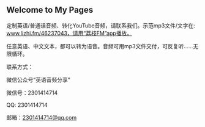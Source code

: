 ## Welcome to My Pages

定制英语/普通话音频、转化YouTube音频，请联系我们。示范mp3文件/文字在: www.lizhi.fm/46237043，请用“荔枝FM”app播放。

任意英语、中文文本，都可以转为语音。音频可用mp3文件交付，可反复听……无限循环。

联系方式：

微信公众号“英语音频分享”

微信号：2301414714

QQ:    2301414714

邮箱：2301414714@qq.com

